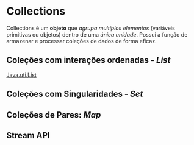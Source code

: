 # Collections

Collections é um **objeto** que *agrupa multíplos elementos* (variáveis primitivas ou objetos) dentro de uma *única unidade*. Possui a função de armazenar e processar coleções de dados de forma eficaz.

## Coleções com interações ordenadas - *List*

<u>Java.uti.List</u>







## Coleções com Singularidades - *Set*







## Coleções de Pares: *Map*







## Stream API 
